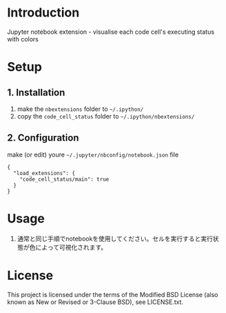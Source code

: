 # Introduction

Jupyter notebook extension - visualise each code cell's executing status with colors

# Setup

## 1. Installation

1. make the `nbextensions` folder to `~/.ipython/`
2. copy the `code_cell_status` folder to `~/.ipython/nbextensions/`

## 2. Configuration

make (or edit) youre `~/.jupyter/nbconfig/notebook.json` file

```
{
  "load_extensions": {
    "code_cell_status/main": true
  }
}
```

# Usage

1. 通常と同じ手順でnotebookを使用してください。セルを実行すると実行状態が色によって可視化されます。

# License

This project is licensed under the terms of the Modified BSD License (also known as New or Revised or 3-Clause BSD), see LICENSE.txt.
